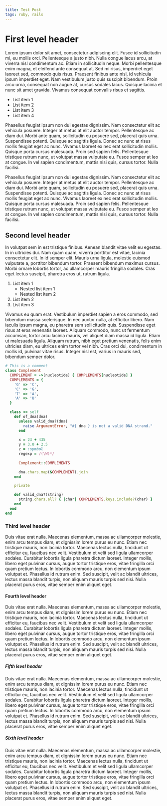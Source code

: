 ```yaml
---
title: Test Post
tags: ruby, rails
---
```


# First level header

Lorem ipsum dolor sit amet, consectetur adipiscing elit. Fusce id sollicitudin mi, eu mollis orci. Pellentesque a justo nibh. Nulla congue lacus arcu, at viverra nisl condimentum ac. Etiam in sollicitudin neque. Morbi pellentesque enim magna, et eleifend ante consequat at. Sed mi risus, imperdiet eget laoreet sed, commodo quis risus. Praesent finibus ante nisl, id vehicula ipsum imperdiet eget. Nam vestibulum justo quis suscipit bibendum. Proin arcu urna, consequat non augue at, cursus sodales lacus. Quisque lacinia et nunc sit amet gravida. Vivamus consequat convallis risus et sagittis.

- List item 1
- List item 2
- List item 3
- List item 4

Phasellus feugiat ipsum non dui egestas dignissim. Nam consectetur elit ac vehicula posuere. Integer at metus at elit auctor tempor. Pellentesque ac diam dui. Morbi ante quam, sollicitudin eu posuere sed, placerat quis urna. Suspendisse potenti. Quisque ac sagittis ligula. Donec ac nunc at risus mollis feugiat eget ac nunc. Vivamus laoreet ex nec erat sollicitudin mollis. Quisque porta cursus malesuada. Proin sed sapien felis. Pellentesque tristique rutrum nunc, ut volutpat massa vulputate eu. Fusce semper at leo at congue. In vel sapien condimentum, mattis nisi quis, cursus tortor. Nulla facilisi.

Phasellus feugiat ipsum non dui egestas dignissim. Nam consectetur elit ac vehicula posuere. Integer at metus at elit auctor tempor. Pellentesque ac diam dui. Morbi ante quam, sollicitudin eu posuere sed, placerat quis urna. Suspendisse potenti. Quisque ac sagittis ligula. Donec ac nunc at risus mollis feugiat eget ac nunc. Vivamus laoreet ex nec erat sollicitudin mollis. Quisque porta cursus malesuada. Proin sed sapien felis. Pellentesque tristique rutrum nunc, ut volutpat massa vulputate eu. Fusce semper at leo at congue. In vel sapien condimentum, mattis nisi quis, cursus tortor. Nulla facilisi.

## Second level header

In volutpat sem in est tristique finibus. Aenean blandit vitae velit eu egestas. In in ultricies dui. Nam quam quam, viverra porttitor est vitae, lacinia consectetur elit. In id semper elit. Mauris urna ligula, molestie euismod vulputate a, porttitor bibendum tortor. Praesent bibendum maximus cursus. Morbi ornare lobortis tortor, ac ullamcorper mauris fringilla sodales. Cras eget lectus suscipit, pharetra eros ut, rutrum ligula.

1. List item 1
    - Nested list item 1
    - Nested list item 2
2. List item 2
3. List item 3

Vivamus eu quam erat. Vestibulum imperdiet sapien a eros commodo, sed bibendum massa scelerisque. In nec auctor nulla, at efficitur libero. Nam iaculis ipsum magna, eu pharetra sem sollicitudin quis. Suspendisse eget risus at eros venenatis laoreet. Aliquam commodo, nunc ut fermentum accumsan, tortor arcu lacinia mauris, vel aliquet diam massa id ligula. Etiam ut malesuada ligula. Aliquam rutrum, nibh eget pretium venenatis, felis enim ultricies diam, eu ultrices enim tortor vel nibh. Cras orci dui, condimentum in mollis id, pulvinar vitae risus. Integer nisl est, varius in mauris sed, bibendum semper dolor.

```ruby
# This is a comment
class Complement
  COMPLEMENT = ->(nucleotide) { COMPLEMENTS[nucleotide] }
  COMPLEMENTS = {
    'G' => 'C',
    'C' => 'G',
    'T' => 'A',
    'A' => 'U'
  }

  class << self
    def of_dna(dna)
      unless valid_dna?(dna)
        raise ArgumentError, "#{ dna } is not a valid DNA strand."
      end
      
      x = 23 + 435
      y = 3.0 + 2.5
      z = :symbol
      regexp = /(\W)*/
      
      Complement::COMPLEMENTS

      dna.chars.map(&COMPLEMENT).join
    end

    private

    def valid_dna?(string)
      string.chars.all? { |char| COMPLEMENTS.keys.include?(char) }
    end
  end
end
```

### Third level header

Duis vitae erat nulla. Maecenas elementum, massa ac ullamcorper molestie, enim arcu tempus diam, et dignissim lorem purus eu nunc. Etiam nec tristique mauris, non lacinia tortor. Maecenas lectus nulla, tincidunt ut efficitur eu, faucibus nec velit. Vestibulum et velit sed ligula ullamcorper sodales. Curabitur lobortis ligula pharetra dictum laoreet. Integer mollis, libero eget pulvinar cursus, augue tortor tristique eros, vitae fringilla orci quam pretium lectus. In lobortis commodo arcu, non elementum ipsum volutpat et. Phasellus id rutrum enim. Sed suscipit, velit ac blandit ultrices, lectus massa blandit turpis, non aliquam mauris turpis sed nisi. Nulla placerat purus eros, vitae semper enim aliquet eget. 

#### Fourth level header

Duis vitae erat nulla. Maecenas elementum, massa ac ullamcorper molestie, enim arcu tempus diam, et dignissim lorem purus eu nunc. Etiam nec tristique mauris, non lacinia tortor. Maecenas lectus nulla, tincidunt ut efficitur eu, faucibus nec velit. Vestibulum et velit sed ligula ullamcorper sodales. Curabitur lobortis ligula pharetra dictum laoreet. Integer mollis, libero eget pulvinar cursus, augue tortor tristique eros, vitae fringilla orci quam pretium lectus. In lobortis commodo arcu, non elementum ipsum volutpat et. Phasellus id rutrum enim. Sed suscipit, velit ac blandit ultrices, lectus massa blandit turpis, non aliquam mauris turpis sed nisi. Nulla placerat purus eros, vitae semper enim aliquet eget. 

##### Fifth level header

Duis vitae erat nulla. Maecenas elementum, massa ac ullamcorper molestie, enim arcu tempus diam, et dignissim lorem purus eu nunc. Etiam nec tristique mauris, non lacinia tortor. Maecenas lectus nulla, tincidunt ut efficitur eu, faucibus nec velit. Vestibulum et velit sed ligula ullamcorper sodales. Curabitur lobortis ligula pharetra dictum laoreet. Integer mollis, libero eget pulvinar cursus, augue tortor tristique eros, vitae fringilla orci quam pretium lectus. In lobortis commodo arcu, non elementum ipsum volutpat et. Phasellus id rutrum enim. Sed suscipit, velit ac blandit ultrices, lectus massa blandit turpis, non aliquam mauris turpis sed nisi. Nulla placerat purus eros, vitae semper enim aliquet eget. 

##### Sixth level header

Duis vitae erat nulla. Maecenas elementum, massa ac ullamcorper molestie, enim arcu tempus diam, et dignissim lorem purus eu nunc. Etiam nec tristique mauris, non lacinia tortor. Maecenas lectus nulla, tincidunt ut efficitur eu, faucibus nec velit. Vestibulum et velit sed ligula ullamcorper sodales. Curabitur lobortis ligula pharetra dictum laoreet. Integer mollis, libero eget pulvinar cursus, augue tortor tristique eros, vitae fringilla orci quam pretium lectus. In lobortis commodo arcu, non elementum ipsum volutpat et. Phasellus id rutrum enim. Sed suscipit, velit ac blandit ultrices, lectus massa blandit turpis, non aliquam mauris turpis sed nisi. Nulla placerat purus eros, vitae semper enim aliquet eget. 

